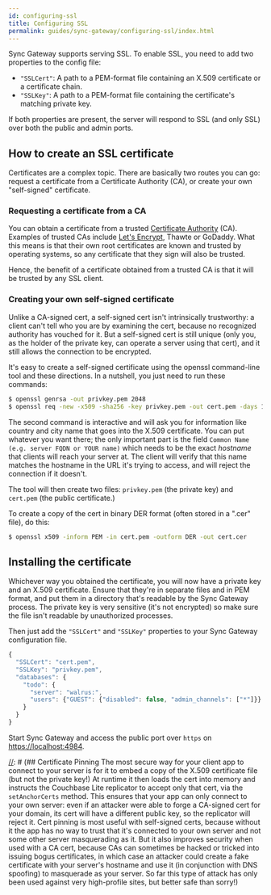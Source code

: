 ```yaml
---
id: configuring-ssl
title: Configuring SSL
permalink: guides/sync-gateway/configuring-ssl/index.html
---
```


Sync Gateway supports serving SSL. To enable SSL, you need to add two properties to the config file:

- `"SSLCert"`: A path to a PEM-format file containing an X.509 certificate or a certificate chain.
- `"SSLKey"`: A path to a PEM-format file containing the certificate's matching private key.

If both properties are present, the server will respond to SSL (and only SSL) over both the public and admin ports.

[//]: # (If you don't want to go this route, you can of course instead run the gateway behind another HTTP server that has SSL enabled, configured to forward requests to the gateway. Apache and Nginx are commonly used to do this; the details are beyond the scope of this document.)

## How to create an SSL certificate

Certificates are a complex topic. There are basically two routes you can go: request a certificate from a Certificate Authority (CA), or create your own "self-signed" certificate.

### Requesting a certificate from a CA

You can obtain a certificate from a trusted [Certificate Authority](https://en.wikipedia.org/wiki/Certificate_authority) (CA). Examples of trusted CAs include [Let's Encrypt](https://letsencrypt.org/), Thawte or GoDaddy. What this means is that their own root certificates are known and trusted by operating systems, so any certificate that they sign will also be trusted.

Hence, the benefit of a certificate obtained from a trusted CA is that it will be trusted by any SSL client.

### Creating your own self-signed certificate

Unlike a CA-signed cert, a self-signed cert isn't intrinsically trustworthy: a client can't tell who you are by examining the cert, because no recognized authority has vouched for it. But a self-signed cert is still unique (only you, as the holder of the private key, can operate a server using that cert), and it still allows the connection to be encrypted.

It's easy to create a self-signed certificate using the openssl command-line tool and these directions. In a nutshell, you just need to run these commands:

```bash
$ openssl genrsa -out privkey.pem 2048
$ openssl req -new -x509 -sha256 -key privkey.pem -out cert.pem -days 1095
```

The second command is interactive and will ask you for information like country and city name that goes into the X.509 certificate. You can put whatever you want there; the only important part is the field `Common Name (e.g. server FQDN or YOUR name)` which needs to be the exact _hostname_ that clients will reach your server at. The client will verify that this name matches the hostname in the URL it's trying to access, and will reject the connection if it doesn't.

The tool will then create two files: `privkey.pem` (the private key) and `cert.pem` (the public certificate.)

To create a copy of the cert in binary DER format (often stored in a ".cer" file), do this:

```bash
$ openssl x509 -inform PEM -in cert.pem -outform DER -out cert.cer
```

## Installing the certificate

Whichever way you obtained the certificate, you will now have a private key and an X.509 certificate. Ensure that they're in separate files and in PEM format, and put them in a directory that's readable by the Sync Gateway process. The private key is very sensitive (it's not encrypted) so make sure the file isn't readable by unauthorized processes.

Then just add the `"SSLCert"` and `"SSLKey"` properties to your Sync Gateway configuration file.

```javascript
{
  "SSLCert": "cert.pem",
  "SSLKey": "privkey.pem",
  "databases": {
    "todo": {
      "server": "walrus:",
      "users": {"GUEST": {"disabled": false, "admin_channels": ["*"]}}
    }
  }
}
```

Start Sync Gateway and access the public port over `https` on [https://localhost:4984](https://localhost:4984).

[//]: # (TODO: Is certificate pinning supported on all platforms?)
[//]: # (## Certificate Pinning The most secure way for your client app to connect to your server is for it to embed a copy of the X.509 certificate file (but not the private key!) At runtime it then loads the cert into memory and instructs the Couchbase Lite replicator to accept only that cert, via the `setAnchorCerts` method. This ensures that your app can only connect to your own server: even if an attacker were able to forge a CA-signed cert for your domain, its cert will have a different public key, so the replicator will reject it. Cert pinning is most useful with self-signed certs, because without it the app has no way to trust that it's connected to your own server and not some other server masquerading as it. But it also improves security when used with a CA cert, because CAs can sometimes be hacked or tricked into issuing bogus certificates, in which case an attacker could create a fake certificate with your server's hostname and use it (in conjunction with DNS spoofing) to masquerade as your server. So far this type of attack has only been used against very high-profile sites, but better safe than sorry!)